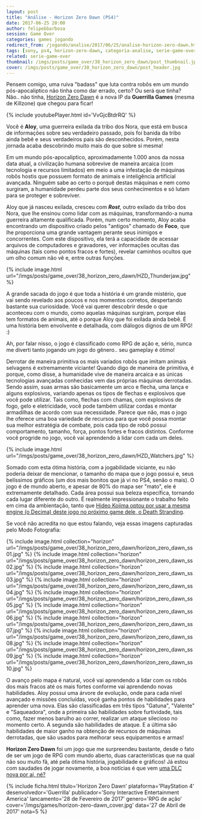 ```yaml
---
layout: post
title: "Análise - Horizon Zero Dawn (PS4)"
date: 2017-06-25 20:00
author: felipebbarbosa
session: Game Over 
categories: games jogando
redirect_from: /jogando/analise/2017/06/25/analise-horizon-zero-dawn.html
tags: [sony, ps4, horizon-zero-dawn, categoria-analise, serie-game-over]
related: serie-game-over
thumbnail: /imgs/posts/game_over/38_horizon_zero_dawn/post_thumbnail.jpg
cover: /imgs/posts/game_over/38_horizon_zero_dawn/post_header.jpg
---
```


Pensem comigo, uma ruiva "badass" que luta contra robôs em um mundo pós-apocaliptico não tinha como dar errado, certo? Ou será que tinha? Não.. não tinha, [Horizon Zero Dawn](https://www.guerrilla-games.com/play/horizon) é a nova IP da **Guerrilla Games** (mesma de Killzone) que chegou para ficar!

<!--more-->

{% include youtubePlayer.html id='VvGjcBtdrRQ' %}

Você é **Aloy**, uma guerreira exilada da tribo dos Nora, que está em busca de informações sobre seu verdadeiro passado, pois foi banida da tribo ainda bebê e seus verdadeiros pais são desconhecidos. Porém, nesta jornada acaba descobrindo muito mais do que sobre si mesma!

Em um mundo pós-apocaliptico, aproximadamente 1.000 anos da nossa data atual, a civilização humana sobrevive de maneira arcaica (com tecnologia e recursos limitados) em meio a uma infestação de máquinas robôs hostis que possuem formato de animais e inteligência artificial avançada. Ninguém sabe ao certo o porquê destas máquinas e nem como surgiram, a humanidade perdeu parte dos seus conhecimentos e só lutam para se proteger e sobreviver.

Aloy que já nasceu exilada, cresceu com **_Rost_**, outro exilado da tribo dos Nora, que lhe ensinou como lidar com as máquinas, transformando-a numa guerreira altamente qualificada. Porém, num certo momento, Aloy acaba encontrando um dispositivo criado pelos "antigos" chamado de **Foco**, que lhe proporciona uma grande vantagem perante seus inimigos e concorrentes. Com este dispositivo, ela terá a capacidade de acessar arquivos de computadores e gravadores, ver informações ocultas das máquinas (tais como pontos fracos e fortes), revelar caminhos ocultos que um olho comum não vê e, entre outras funções.

{% include image.html
  url="/imgs/posts/game_over/38_horizon_zero_dawn/HZD_Thunderjaw.jpg" %}

A grande sacada do jogo é que toda a história é um grande mistério, que vai sendo revelado aos poucos e nos momentos corretos, despertando bastante sua curiosidade. Você vai querer descobrir desde o que aconteceu com o mundo, como aquelas máquinas surgiram, porque elas tem formatos de animais, até o porque Aloy que foi exilada ainda bebê. É uma história bem envolvente e detalhada, com diálogos dignos de um RPG! :)

Ah, por falar nisso, o jogo é classificado como RPG de ação e, sério, nunca me diverti tanto jogando um jogo do gênero.. seu gameplay é ótimo!

Derrotar de maneira primitiva os mais variados robôs que imitam animais selvagens é extremamente viciante! Quando digo de maneira de primitiva, é porque, como disse, a humanidade vive de maneira arcaica e as únicas tecnologias avançadas conhecidas vem das próprias máquinas derrotadas. Sendo assim, suas armas são basicamente um arco e flecha, uma lança e alguns explosivos, variando apenas os tipos de flechas e explosivos que você pode utilizar. Tais como, flechas com chamas, com explosivos de fogo, gelo e eletricidade, você pode também utilizar cordas e montar armadilhas de acordo com sua necessidade. Parece que não, mas o jogo lhe oferece uma boa variedade de recursos para que você possa montar sua melhor estratégia de combate, pois cada tipo de robô possui comportamento, tamanho, força, pontos fortes e fracos distintos. Conforme você progride no jogo, você vai aprendendo à lidar com cada um deles.

{% include image.html
  url="/imgs/posts/game_over/38_horizon_zero_dawn/HZD_Watchers.jpg" %}

Somado com esta ótima história, com a jogabilidade viciante, eu não poderia deixar de mencionar, o tamanho do mapa que o jogo possui e, seus belíssimos gráficos (um dos mais bonitos que já vi no PS4, senão o mais). O jogo é de mundo aberto, e apesar de 80% do mapa ser "mato", ele é extremamente detalhado. Cada área possui sua beleza específica, tornando cada lugar diferente do outro. É realmente impressionante o trabalho feito em cima da ambientação, tanto que [Hideo Kojima optou por usar a mesma engine (o Decima) deste jogo no próximo game dele, o Death Stranding](http://www.eurogamer.pt/articles/2016-12-04-death-stranding-usa-o-mesmo-motor-de-horizon-zero-dawn).

Se você não acredita no que estou falando, veja essas imagens capturadas pelo Modo Fotografia:

{% include image.html collection="horizon"
  url="/imgs/posts/game_over/38_horizon_zero_dawn/horizon_zero_dawn_ss01.jpg" %}
{% include image.html collection="horizon"
  url="/imgs/posts/game_over/38_horizon_zero_dawn/horizon_zero_dawn_ss02.jpg" %}
{% include image.html collection="horizon"
  url="/imgs/posts/game_over/38_horizon_zero_dawn/horizon_zero_dawn_ss03.jpg" %}
{% include image.html collection="horizon"
  url="/imgs/posts/game_over/38_horizon_zero_dawn/horizon_zero_dawn_ss04.jpg" %}
{% include image.html collection="horizon"
  url="/imgs/posts/game_over/38_horizon_zero_dawn/horizon_zero_dawn_ss05.jpg" %}
{% include image.html collection="horizon"
  url="/imgs/posts/game_over/38_horizon_zero_dawn/horizon_zero_dawn_ss06.jpg" %}
{% include image.html collection="horizon"
  url="/imgs/posts/game_over/38_horizon_zero_dawn/horizon_zero_dawn_ss07.jpg" %}
{% include image.html collection="horizon"
  url="/imgs/posts/game_over/38_horizon_zero_dawn/horizon_zero_dawn_ss08.jpg" %}
{% include image.html collection="horizon"
  url="/imgs/posts/game_over/38_horizon_zero_dawn/horizon_zero_dawn_ss09.jpg" %}
{% include image.html collection="horizon"
  url="/imgs/posts/game_over/38_horizon_zero_dawn/horizon_zero_dawn_ss10.jpg" %}

O avanço pelo mapa é natural, você vai aprendendo a lidar com os robôs dos mais fracos até os mais fortes conforme vai aprendendo novas habilidades. Aloy possui uma árvore de evolução, onde para cada nível avançado e missões concluídas, você ganha pontos de habilidades para aprender uma nova. Elas são classificadas em três tipos "Gatuna", "Valente" e "Saqueadora", onde a primeira são habilidades sobre furtividade, tais como, fazer menos barulho ao correr, realizar um ataque silecioso no momento certo. A segunda são habilidades de ataque. E a última são habilidades de maior ganho na obtenção de recursos de máquinas derrotadas, que são usados para melhorar seus equipamentos e armas!

**Horizon Zero Dawn** foi um jogo que me surpreendeu bastante, desde o fato de ser um jogo de RPG com mundo aberto, duas características que na qual não sou muito fã, até pela ótima história, jogabilidade e gráficos! Já estou com saudades de jogar novamente, a boa notícias é que vem [uma DLC nova por aí, né?](https://youtu.be/J5xsS1WZA54)

{% include ficha.html
  titulo='Horizon Zero Dawn'
  plataforma='PlayStation 4'
  desenvolvedor='Guerrilla'
  publicador='Sony Interactive Entertainment America'
  lancamento='28 de Fevereiro de 2017'
  genero='RPG de ação'
  cover='/imgs/games/horizon-zero-dawn_cover.jpg'
  data='27 de Abril de 2017'
  nota=5 %}
